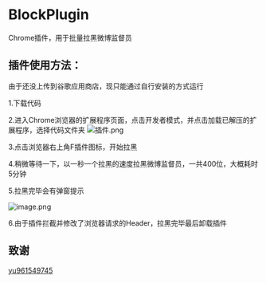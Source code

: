 # BlockPlugin
Chrome插件，用于批量拉黑微博监督员

## 插件使用方法：

由于还没上传到谷歌应用商店，现只能通过自行安装的方式运行

1.下载代码

2.进入Chrome浏览器的扩展程序页面，点击开发者模式，并点击加载已解压的扩展程序，选择代码文件夹
![插件.png](http://upload-images.jianshu.io/upload_images/126834-278971a25657e444.png?imageMogr2/auto-orient/strip%7CimageView2/2/w/1240)

3.点击浏览器右上角F插件图标，开始拉黑

4.稍微等待一下，以一秒一个拉黑的速度拉黑微博监督员，一共400位，大概耗时5分钟

5.拉黑完毕会有弹窗提示

![image.png](http://upload-images.jianshu.io/upload_images/126834-7cecc70e63e2e0eb.png?imageMogr2/auto-orient/strip%7CimageView2/2/w/1240)


6.由于插件拦截并修改了浏览器请求的Header，拉黑完毕最后卸载插件

## 致谢
[yu961549745](https://github.com/yu961549745/WeiboBlackList)
